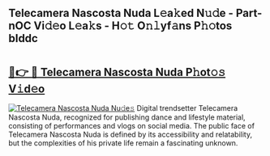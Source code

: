 ## Telecamera Nascosta Nuda L𝚎a𝚔ed N𝚞𝚍e - Part-nOC Vi𝚍𝚎o L𝚎a𝚔s - H𝚘𝚝 O𝚗𝚕yf𝚊ns P𝚑𝚘tos bIddc

# <h2><a href="http://kf4mz73.oniu.top/?m=Telecamera+Nascosta+Nuda">🔗👉 🔴 Telecamera Nascosta Nuda P𝚑ot𝚘𝚜 V𝚒d𝚎o</a></h2>

[![Telecamera Nascosta Nuda Nu𝚍e𝚜](https://i.imgur.com/0qMVB7G.gif)](http://kf4mz73.oniu.top/?m=Telecamera+Nascosta+Nuda)
Digital trendsetter Telecamera Nascosta Nuda, recognized for publishing dance and lifestyle material, consisting of performances and vlogs on social media. The public face of Telecamera Nascosta Nuda is defined by its accessibility and relatability, but the complexities of his private life remain a fascinating unknown.  
